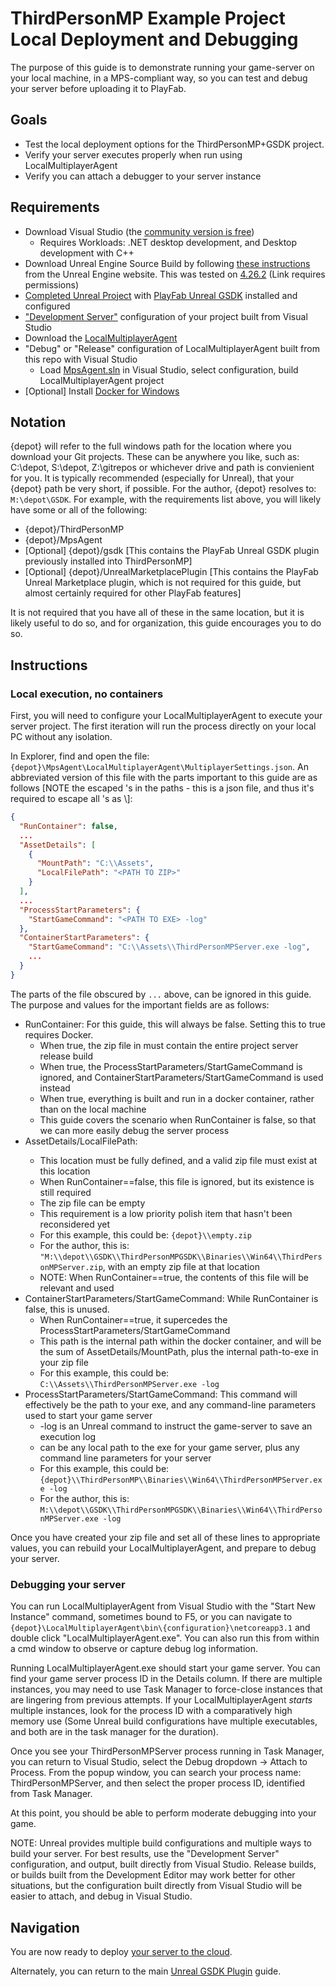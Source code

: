 # ThirdPersonMP Example Project Local Deployment and Debugging

The purpose of this guide is to demonstrate running your game-server on your local machine, in a MPS-compliant way, so you can test and debug your server before uploading it to PlayFab.

## Goals

* Test the local deployment options for the ThirdPersonMP+GSDK project.
* Verify your server executes properly when run using LocalMultiplayerAgent
* Verify you can attach a debugger to your server instance

## Requirements

* Download Visual Studio (the [community version is free](https://visualstudio.microsoft.com/vs/community/))
	- Requires Workloads: .NET desktop development, and Desktop development with C++
* Download Unreal Engine Source Build by following [these instructions](https://docs.unrealengine.com/4.26/en-US/ProgrammingAndScripting/ProgrammingWithCPP/DownloadingSourceCode/) from the Unreal Engine website. This was tested on [4.26.2](https://github.com/EpicGames/UnrealEngine/releases/tag/4.26.2-release) (Link requires permissions)
* [Completed Unreal Project](ThirdPersonMPSetup.md) with [PlayFab Unreal GSDK](ThirdPersonMPGSDKSetup.md) installed and configured
* ["Development Server"](ThirdPersonMPBuild.md) configuration of your project built from Visual Studio
* Download the [LocalMultiplayerAgent](https://github.com/PlayFab/MpsAgent/tree/main/LocalMultiplayerAgent)
* "Debug" or "Release" configuration of LocalMultiplayerAgent built from this repo with Visual Studio
	* Load [MpsAgent.sln](https://github.com/PlayFab/MpsAgent/blob/main/MpsAgent.sln) in Visual Studio, select configuration, build LocalMultiplayerAgent project
* [Optional] Install [Docker for Windows](https://www.docker.com/products/docker-desktop)

## Notation

{depot} will refer to the full windows path for the location where you download your Git projects. These can be anywhere you like, such as: C:\depot, S:\depot, Z:\gitrepos or whichever drive and path is convienient for you. It is typically recommended (especially for Unreal), that your {depot} path be very short, if possible. For the author, {depot} resolves to: ```M:\depot\GSDK```. For example, with the requirements list above, you will likely have some or all of the following:

* {depot}/ThirdPersonMP
* {depot}/MpsAgent
* [Optional] {depot}/gsdk [This contains the PlayFab Unreal GSDK plugin previously installed into ThirdPersonMP]
* [Optional] {depot}/UnrealMarketplacePlugin  [This contains the PlayFab Unreal Marketplace plugin, which is not required for this guide, but almost certainly required for other PlayFab features]

It is not required that you have all of these in the same location, but it is likely useful to do so, and for organization, this guide encourages you to do so.

## Instructions

### Local execution, no containers

First, you will need to configure your LocalMultiplayerAgent to execute your server project. The first iteration will run the process directly on your local PC without any isolation.

In Explorer, find and open the file: ```{depot}\MpsAgent\LocalMultiplayerAgent\MultiplayerSettings.json```. An abbreviated version of this file with the parts important to this guide are as follows [NOTE the escaped \'s in the paths - this is a json file, and thus it's required to escape all \'s as \\]:

```json
{
  "RunContainer": false,
  ...
  "AssetDetails": [
    {
      "MountPath": "C:\\Assets",
      "LocalFilePath": "<PATH TO ZIP>"
    }
  ],
  ...
  "ProcessStartParameters": {
    "StartGameCommand": "<PATH TO EXE> -log"
  },
  "ContainerStartParameters": {
    "StartGameCommand": "C:\\Assets\\ThirdPersonMPServer.exe -log",
	...
  }
}
```

The parts of the file obscured by ```...``` above, can be ignored in this guide. The purpose and values for the important fields are as follows:

* RunContainer: For this guide, this will always be false. Setting this to true requires Docker.
    * When true, the zip file in <PATH TO ZIP> must contain the entire project server release build
	* When true, the ProcessStartParameters/StartGameCommand is ignored, and ContainerStartParameters/StartGameCommand is used instead
	* When true, everything is built and run in a docker container, rather than on the local machine
	* This guide covers the scenario when RunContainer is false, so that we can more easily debug the server process
* AssetDetails/LocalFilePath: <PATH TO ZIP>
	* This location must be fully defined, and a valid zip file must exist at this location
	* When RunContainer==false, this file is ignored, but its existence is still required
	* The zip file can be empty
	* This requirement is a low priority polish item that hasn't been reconsidered yet
	* For this example, this could be: ```{depot}\\empty.zip```
	* For the author, this is: ```"M:\\depot\\GSDK\\ThirdPersonMPGSDK\\Binaries\\Win64\\ThirdPersonMPServer.zip```, with an empty zip file at that location
	* NOTE: When RunContainer==true, the contents of this file will be relevant and used
* ContainerStartParameters/StartGameCommand: While RunContainer is false, this is unused.
	* When RunContainer==true, it supercedes the ProcessStartParameters/StartGameCommand
	* This path is the internal path within the docker container, and will be the sum of AssetDetails/MountPath, plus the internal path-to-exe in your zip file
	* For this example, this could be: ```C:\\Assets\\ThirdPersonMPServer.exe -log```
* ProcessStartParameters/StartGameCommand: This command will effectively be the path to your exe, and any command-line parameters used to start your game server
	* -log is an Unreal command to instruct the game-server to save an execution log
	* <PATH TO EXE> can be any local path to the exe for your game server, plus any command line parameters for your server
	* For this example, this could be: ```{depot}\\ThirdPersonMP\\Binaries\\Win64\\ThirdPersonMPServer.exe -log```
	* For the author, this is: ```M:\\depot\\GSDK\\ThirdPersonMPGSDK\\Binaries\\Win64\\ThirdPersonMPServer.exe -log```

Once you have created your zip file and set all of these lines to appropriate values, you can rebuild your LocalMultiplayerAgent, and prepare to debug your server.

### Debugging your server

You can run LocalMultiplayerAgent from Visual Studio with the "Start New Instance" command, sometimes bound to F5, or you can navigate to ```{depot}\LocalMultiplayerAgent\bin\{configuration}\netcoreapp3.1``` and double click "LocalMultiplayerAgent.exe". You can also run this from within a cmd window to observe or capture debug log information.

Running LocalMultiplayerAgent.exe should start your game server. You can find your game server process ID in the Details column. If there are multiple instances, you may need to use Task 
Manager to force-close instances that are lingering from previous attempts. If your LocalMultiplayerAgent _starts_ multiple instances, look for the process ID with a comparatively high memory use (Some Unreal build configurations have multiple executables, and both are in the task manager for the duration).

Once you see your ThirdPersonMPServer process running in Task Manager, you can return to Visual Studio, select the Debug dropdown -> Attach to Process. From the popup window, you can search your process name: ThirdPersonMPServer, and then select the proper process ID, identified from Task Manager.

At this point, you should be able to perform moderate debugging into your game.

NOTE: Unreal provides multiple build configurations and multiple ways to build your server. For best results, use the "Development Server" configuration, and output, built directly from Visual Studio. Release builds, or builds built from the Development Editor may work better for other situations, but the configuration built directly from Visual Studio will be easier to attach, and debug in Visual Studio.

## Navigation

You are now ready to deploy [your server to the cloud](ThirdPersonMPCloudDeploy.md).

Alternately, you can return to the main [Unreal GSDK Plugin](README.md#deploy-to-playfab) guide.
